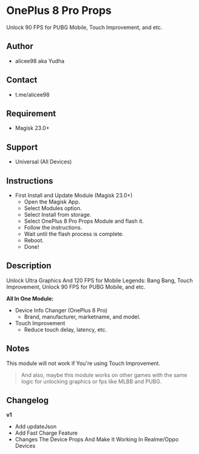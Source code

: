 # OnePlus 8 Pro Props
Unlock 90 FPS for PUBG Mobile, Touch Improvement, and etc. 

## Author
* alicee98 aka Yudha

## Contact
* t.me/alicee98

## Requirement
* Magisk 23.0+

## Support
* Universal (All Devices)

## Instructions
* First Install and Update Module (Magisk 23.0+)
   * Open the Magisk App.
   * Select Modules option.
   * Select Install from storage.
   * Select OnePlus 8 Pro Props Module and flash it.
   * Follow the instructions.
   * Wait until the flash process is complete.
   * Reboot.
   * Done!

## Description
Unlock Ultra Graphics And 120 FPS for Mobile Legends: Bang Bang, Touch Improvement, Unlock 90 FPS for PUBG Mobile, and etc.

**All In One Module:**
* Device Info Changer (OnePlus 8 Pro)
   * Brand, manufacturer, marketname, and model.
* Touch Improvement
   * Reduce touch delay, latency, etc.

## Notes
This module will not work if You're using Touch Improvement.

> And also, maybe this module works on other games with the same logic for unlocking graphics or fps like MLBB and PUBG.


## Changelog
**v1**
* Add updateJson
* Add Fast Charge Feature
* Changes The Device Props And Make It Working In Realme/Oppo Devices
